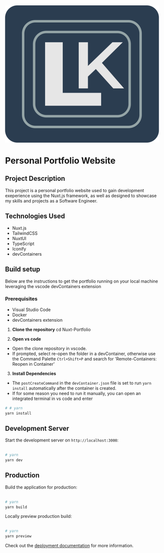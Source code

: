 ![logo](./public/logo-bw.svg)

# Personal Portfolio Website

## Project Description

This project is a personal portfolio website used to gain development exeperience using the Nuxt.js framework, as well as
designed to showcase my skills and projects as a Software Engineer.

## Technologies Used

- Nuxt.js
- TailwindCSS
- NuxtUI
- TypeScript
- Iconify
- devContainers

## Build setup

Below are the instructions to get the portfolio running on your local machine leveraging the vscode devContainers extension

### Prerequisites

- Visual Studio Code
- Docker
- devContainers extension

1. **Clone the repository**
   cd Nuxt-Portfolio

2. **Open vs code**

- Open the clone repository in vscode.
- If prompted, select re-open the folder in a devContainer, otherwise use the Command Palette `Ctrl+Shift+P` and search for 'Remote-Containers: Reopen in Container'

3. **Install Dependencies**

- The `postCreateCommand` in the `devContainer.json` file is set to run `yarn install` automatically after the container is created.
- If for some reason you need to run it manually, you can open an integrated terminal in vs code and enter

```bash
# # yarn
yarn install
```

## Development Server

Start the development server on `http://localhost:3000`:

```bash

# yarn
yarn dev

```

## Production

Build the application for production:

```bash

# yarn
yarn build


```

Locally preview production build:

```bash

# yarn
yarn preview

```

Check out the [deployment documentation](https://nuxt.com/docs/getting-started/deployment) for more information.
